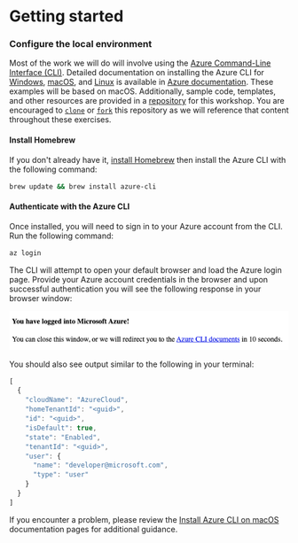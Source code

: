 # Getting started

### Configure the local environment

Most of the work we will do will involve using the [Azure Command-Line Interface \(CLI\)](https://docs.microsoft.com/en-us/cli/azure/?view=azure-cli-latest). Detailed documentation on installing the Azure CLI for [Windows](https://docs.microsoft.com/en-us/cli/azure/install-azure-cli-windows?view=azure-cli-latest), [macOS](https://docs.microsoft.com/en-us/cli/azure/install-azure-cli-macos?view=azure-cli-latest), and [Linux](https://docs.microsoft.com/en-us/cli/azure/install-azure-cli-yum?view=azure-cli-latest) is available in [Azure documentation](https://docs.microsoft.com/en-us/azure/). These examples will be based on macOS. Additionally, sample code, templates, and other resources are provided in a [repository](https://github.com/snyk-partners/snyk-azure-resources) for this workshop. You are encouraged to [`clone`](https://github.com/snyk-partners/snyk-azure-resources.git) or [`fork`](https://github.com/snyk-partners/snyk-azure-resources/fork) this repository as we will reference that content throughout these exercises.

#### Install Homebrew

If you don't already have it, [install Homebrew](https://docs.brew.sh/Installation.html) then install the Azure CLI with the following command:

```bash
brew update && brew install azure-cli
```

#### Authenticate with the Azure CLI

Once installed, you will need to sign in to your Azure account from the CLI. Run the following command:

```bash
az login
```

The CLI will attempt to open your default browser and load the Azure login page. Provide your Azure account credentials in the browser and upon successful authentication you will see the following response in your browser window:

![](../../../.gitbook/assets/azure_cli_login.png)

You should also see output similar to the following in your terminal:

```javascript
[
  {
    "cloudName": "AzureCloud",
    "homeTenantId": "<guid>",
    "id": "<guid>",
    "isDefault": true,
    "state": "Enabled",
    "tenantId": "<guid>",
    "user": {
      "name": "developer@microsoft.com",
      "type": "user"
    }
  }
]
```

If you encounter a problem, please review the [Install Azure CLI on macOS](https://docs.microsoft.com/en-us/cli/azure/install-azure-cli-macos?view=azure-cli-latest) documentation pages for additional guidance.

## 

